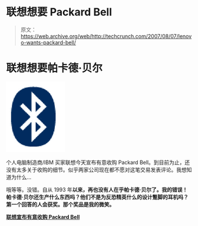 # 联想想要 Packard Bell 

> 原文：<https://web.archive.org/web/http://techcrunch.com/2007/08/07/lenovo-wants-packard-bell/>

# 联想想要帕卡德·贝尔

![](img/b9f5cc46b3bca6b62889d37fb19f2230.png)

个人电脑制造商/IBM 买家联想今天宣布有意收购 Packard Bell。到目前为止，还没有太多关于收购的细节。似乎两家公司现在都不愿对这笔交易发表评论。我想知道为什么…

哦等等。没错。自从 1993 年**以来，再也没有人在乎帕卡德·贝尔了。我的错误！帕卡德·贝尔还生产什么东西吗？他们不是为反恐精英什么的设计蹩脚的耳机吗？第一个回答的人会获奖。那个奖品是我的微笑。**

 **[联想宣布有意收购 Packard Bell](https://web.archive.org/web/20130628211150/http://www.electronista.com/articles/07/08/07/lenovo.to.buy.packard.bell/)**